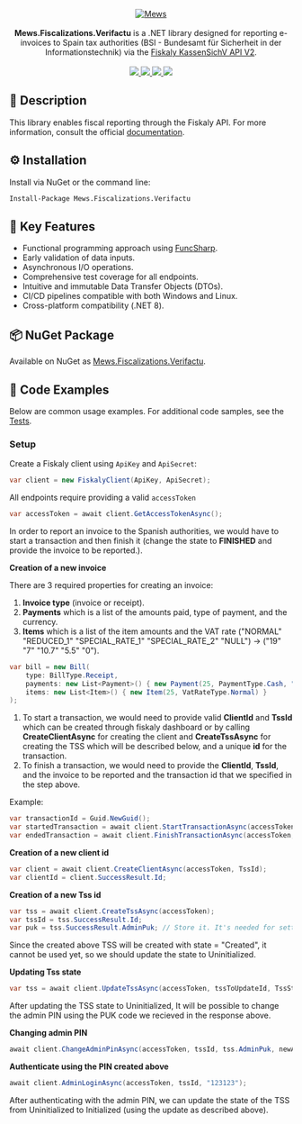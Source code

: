 <p align="center">
    <a href="https://mews.com">
        <img alt="Mews" src="https://user-images.githubusercontent.com/51375082/120493257-16938780-c3bb-11eb-8cb5-0b56fd08240d.png">
    </a>
    <br><br>
    <b>Mews.Fiscalizations.Verifactu</b> is a .NET library designed for reporting e-invoices to Spain tax authorities (BSI - Bundesamt für Sicherheit in der Informationstechnik) via the <a href="https://developer.fiskaly.com/api/kassensichv/v2/">Fiskaly KassenSichV API V2</a>.
    <br><br>
    <a href="https://www.nuget.org/packages/Mews.Fiscalizations.Verifactu/">
        <img src="https://img.shields.io/nuget/v/Mews.Fiscalizations.Verifactu">
    </a>
    <a href="https://github.com/MewsSystems/fiscalizations/blob/master/LICENSE">
        <img src="https://img.shields.io/github/license/MewsSystems/fiscalizations">
    </a>
    <a href="https://github.com/MewsSystems/fiscalizations/actions/workflows/publish-verifactu.yml">
        <img src="https://img.shields.io/github/actions/workflow/status/MewsSystems/fiscalizations/publish-verifactu.yml?branch=master&label=publish">
    </a>
    <a href="https://developer.fiskaly.com/api/kassensichv/v1/">
        <img src="https://img.shields.io/badge/v2-Fiskaly-lightgrey">
    </a>
</p>


## 📃 Description

This library enables fiscal reporting through the Fiskaly API. For more information, consult the official [documentation](https://developer.fiskaly.com/api/kassensichv/v2/).

## ⚙️ Installation

Install via NuGet or the command line:
```bash
Install-Package Mews.Fiscalizations.Verifactu
```

## 🎯 Key Features

-   Functional programming approach using [FuncSharp](https://github.com/MewsSystems/FuncSharp).
-   Early validation of data inputs.
-   Asynchronous I/O operations.
-   Comprehensive test coverage for all endpoints.
-   Intuitive and immutable Data Transfer Objects (DTOs).
-   CI/CD pipelines compatible with both Windows and Linux.
-   Cross-platform compatibility (.NET 8).

## 📦 NuGet Package

Available on NuGet as [Mews.Fiscalizations.Verifactu](https://www.nuget.org/packages/Mews.Fiscalizations.Verifactu/).

## 👀 Code Examples

Below are common usage examples. For additional code samples, see the [Tests](https://github.com/MewsSystems/fiscalizations/tree/master/src/Verifactu/Mews.Fiscalizations.Verifactu.Tests).

### Setup
Create a Fiskaly client using `ApiKey` and `ApiSecret`:

```csharp
var client = new FiskalyClient(ApiKey, ApiSecret);
```

All endpoints require providing a valid `accessToken`

```csharp
var accessToken = await client.GetAccessTokenAsync();
```

In order to report an invoice to the Spanish authorities, we would have to start a transaction and then finish it (change the state to **FINISHED** and provide the invoice to be reported.).

**Creation of a new invoice**

There are 3 required properties for creating an invoice:
1. **Invoice type** (invoice or receipt).
2. **Payments** which is a list of the amounts paid, type of payment, and the currency.
3. **Items** which is a list of the item amounts and the VAT rate ("NORMAL" "REDUCED_1" "SPECIAL_RATE_1" "SPECIAL_RATE_2" "NULL") -> ("19" "7" "10.7" "5.5" "0").

```csharp
var bill = new Bill(
    type: BillType.Receipt,
    payments: new List<Payment>() { new Payment(25, PaymentType.Cash, "EUR") },
    items: new List<Item>() { new Item(25, VatRateType.Normal) }
);
```

1. To start a transaction, we would need to provide valid **ClientId** and **TssId** which can be created through fiskaly dashboard or by calling **CreateClientAsync** for creating the client and **CreateTssAsync** for creating the TSS which will be described below, and a unique **id** for the transaction.
2. To finish a transaction, we would need to provide the **ClientId**, **TssId**, and the invoice to be reported and the transaction id that we specified in the step above.

Example:
```csharp
var transactionId = Guid.NewGuid();
var startedTransaction = await client.StartTransactionAsync(accessToken, clientId, tssId, transactionId);
var endedTransaction = await client.FinishTransactionAsync(accessToken, clientId, tssId, InvoiceToReport, transactionId);
```

**Creation of a new client id**
```csharp
var client = await client.CreateClientAsync(accessToken, TssId);
var clientId = client.SuccessResult.Id;
```

**Creation of a new Tss id**
```csharp
var tss = await client.CreateTssAsync(accessToken);
var tssId = tss.SuccessResult.Id;
var puk = tss.SuccessResult.AdminPuk; // Store it. It's needed for setting or changing admin Pin.
```

Since the created above TSS will be created with state = "Created", it cannot be used yet, so we should update the state to Uninitialized.

**Updating Tss state**
```csharp
var tss = await client.UpdateTssAsync(accessToken, tssToUpdateId, TssState.Uninitialized);
```

After updating the TSS state to Uninitialized, It will be possible to change the admin PIN using the PUK code we recieved in the response above.

**Changing admin PIN**
```csharp
await client.ChangeAdminPinAsync(accessToken, tssId, tss.AdminPuk, newAdminPin: "123123");
```

**Authenticate using the PIN created above**
```csharp
await client.AdminLoginAsync(accessToken, tssId, "123123");
```

After authenticating with the admin PIN, we can update the state of the TSS from Uninitialized to Initialized (using the update as described above).
